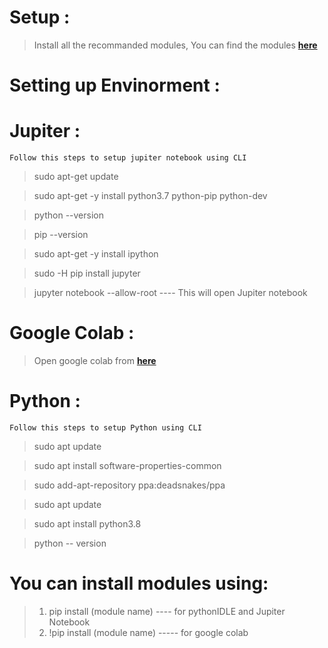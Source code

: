 # **Setup** :

> Install all the recommanded modules, You can find the modules [**here**](https://code.swecha.org/raptors/pothole-detection/-/blob/master/documentation/requirements.md)

# **Setting up Envinorment** :

# **Jupiter** :

`Follow this steps to setup jupiter notebook using CLI`

> sudo apt-get update

> sudo apt-get -y install python3.7 python-pip python-dev

> python --version

> pip --version

> sudo apt-get -y install ipython

> sudo -H pip install jupyter

> jupyter notebook --allow-root   ---- This will open Jupiter notebook 

# **Google Colab** :

> Open google colab from [**here**](https://colab.research.google.com/)

# **Python** :

`Follow this steps to setup Python using CLI`

> sudo apt update

> sudo apt install software-properties-common

> sudo add-apt-repository ppa:deadsnakes/ppa

> sudo apt update

> sudo apt install python3.8

> python -- version

# **You can install modules using**:
> 1. pip install (module name) ---- for pythonIDLE and Jupiter Notebook
> 2. !pip install (module name) ----- for google colab
